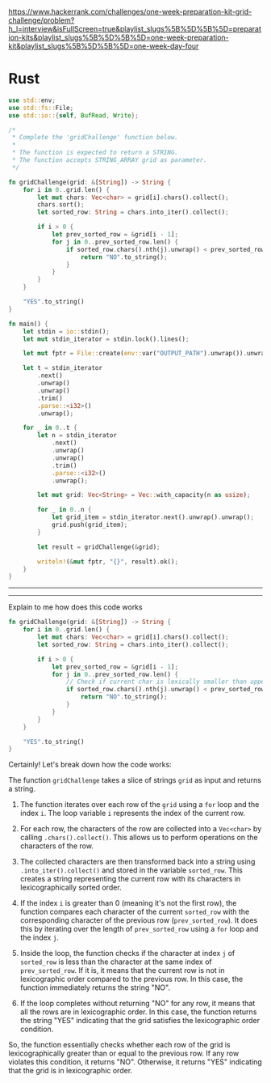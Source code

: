 https://www.hackerrank.com/challenges/one-week-preparation-kit-grid-challenge/problem?h_l=interview&isFullScreen=true&playlist_slugs%5B%5D%5B%5D=preparation-kits&playlist_slugs%5B%5D%5B%5D=one-week-preparation-kit&playlist_slugs%5B%5D%5B%5D=one-week-day-four


# Rust

```rust
use std::env;
use std::fs::File;
use std::io::{self, BufRead, Write};

/*
 * Complete the 'gridChallenge' function below.
 *
 * The function is expected to return a STRING.
 * The function accepts STRING_ARRAY grid as parameter.
 */

fn gridChallenge(grid: &[String]) -> String {
    for i in 0..grid.len() {
        let mut chars: Vec<char> = grid[i].chars().collect();
        chars.sort();
        let sorted_row: String = chars.into_iter().collect();

        if i > 0 {
            let prev_sorted_row = &grid[i - 1];
            for j in 0..prev_sorted_row.len() {
                if sorted_row.chars().nth(j).unwrap() < prev_sorted_row.chars().nth(j).unwrap() {
                    return "NO".to_string();
                }
            }
        }
    }

    "YES".to_string()
}

fn main() {
    let stdin = io::stdin();
    let mut stdin_iterator = stdin.lock().lines();

    let mut fptr = File::create(env::var("OUTPUT_PATH").unwrap()).unwrap();

    let t = stdin_iterator
        .next()
        .unwrap()
        .unwrap()
        .trim()
        .parse::<i32>()
        .unwrap();

    for _ in 0..t {
        let n = stdin_iterator
            .next()
            .unwrap()
            .unwrap()
            .trim()
            .parse::<i32>()
            .unwrap();

        let mut grid: Vec<String> = Vec::with_capacity(n as usize);

        for _ in 0..n {
            let grid_item = stdin_iterator.next().unwrap().unwrap();
            grid.push(grid_item);
        }

        let result = gridChallenge(&grid);

        writeln!(&mut fptr, "{}", result).ok();
    }
}
```


___
___


Explain to me how does this code works

```rust
fn gridChallenge(grid: &[String]) -> String {
    for i in 0..grid.len() {
        let mut chars: Vec<char> = grid[i].chars().collect();
        let sorted_row: String = chars.into_iter().collect();

        if i > 0 {
            let prev_sorted_row = &grid[i - 1];
            for j in 0..prev_sorted_row.len() {
                // Check if current char is lexically smaller than upper char
                if sorted_row.chars().nth(j).unwrap() < prev_sorted_row.chars().nth(j).unwrap() {
                    return "NO".to_string();
                }
            }
        }
    }

    "YES".to_string()
}
```

Certainly! Let's break down how the code works:

The function `gridChallenge` takes a slice of strings `grid` as input and returns a string.

1. The function iterates over each row of the `grid` using a `for` loop and the index `i`. The loop variable `i` represents the index of the current row.

2. For each row, the characters of the row are collected into a `Vec<char>` by calling `.chars().collect()`. This allows us to perform operations on the characters of the row.

3. The collected characters are then transformed back into a string using `.into_iter().collect()` and stored in the variable `sorted_row`. This creates a string representing the current row with its characters in lexicographically sorted order.

4. If the index `i` is greater than 0 (meaning it's not the first row), the function compares each character of the current `sorted_row` with the corresponding character of the previous row (`prev_sorted_row`). It does this by iterating over the length of `prev_sorted_row` using a `for` loop and the index `j`.

5. Inside the loop, the function checks if the character at index `j` of `sorted_row` is less than the character at the same index of `prev_sorted_row`. If it is, it means that the current row is not in lexicographic order compared to the previous row. In this case, the function immediately returns the string "NO".

6. If the loop completes without returning "NO" for any row, it means that all the rows are in lexicographic order. In this case, the function returns the string "YES" indicating that the grid satisfies the lexicographic order condition.

So, the function essentially checks whether each row of the grid is lexicographically greater than or equal to the previous row. If any row violates this condition, it returns "NO". Otherwise, it returns "YES" indicating that the grid is in lexicographic order.